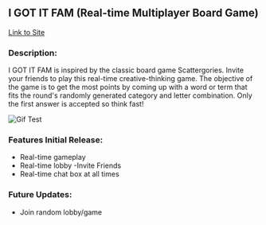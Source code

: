 

## I GOT IT FAM (Real-time Multiplayer Board Game)

[Link to Site](https://igotitfam.com/)

### Description: 
I GOT IT FAM is inspired by the classic board game Scattergories. Invite your friends
to play this real-time creative-thinking game. The objective of the game is to get the most
points by coming up with a word or term that fits the round's randomly generated category and
letter combination. Only the first answer is accepted so think fast!

![Gif Test](src/gifs/startGame.gif)

### Features Initial Release: 
- Real-time gameplay
- Real-time lobby
    -Invite Friends
- Real-time chat box at all times

### Future Updates:
- Join random lobby/game

